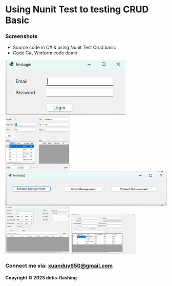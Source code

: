 # Using Nunit Test to testing CRUD Basic
### Screenshots
* Source code in C# & using Nunit Test Crud basic
* Code C#, Winform code demo

![Login](https://github.com/dotis-flashing/test/blob/main/login.png)   <img src="https://github.com/dotis-flashing/test/raw/main/registeraccount.png" alt="Register" height="171" width="40%"/>
![Main](https://github.com/dotis-flashing/test/blob/main/main.png)
<img src="https://github.com/dotis-flashing/test/blob/main/show.png" alt="Show" height="40%" width="40%"/> <img src="https://github.com/dotis-flashing/test/blob/main/update.png" alt="Update" width="40%"/>

### Connect me via: xuanduy650@gmail.com
#### Copyright &#169; 2023 dotis-flashing
